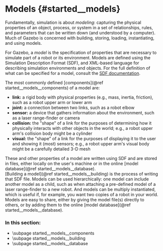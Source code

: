 Models {#started__models}
======================
Fundamentally, simulation is about *modeling*: capturing the physical
properties of an object, process, or system in a set of relationships,
rules, and parameters that can be written down (and understood by a computer).
Much of Gazebo is concerned with building, storing, loading, instantiating,
and using models.

For Gazebo, a *model* is the specification of properties that are necessary
to simulate part of a robot or its environment.   Models are defined using
the Simulation Description Format (SDF), and XML-based language for
describing simulation environments and objects.  For the full definition of
what can be specified for a model, consult the [SDF
documentation](http://gazebosim.org/sdf/1.2.html).

The most commonly defined [components](@ref started__models__components) of
a model are:

* **link:** a rigid body with physical properties (e.g., mass, inertia,
friction), such as a robot upper arm or lower arm
* **joint:** a connection between two links, such as a robot elbow
* **sensor:** a device that gathers information about the environment, such
as a laser range-finder or camera
* **collision:** the "shape" of a link for the purposes of determining how
it physically interacts with other objects in the world; e.g., a robot
upper arm's collision body might be a cylinder
* **visual:** the "shape" of a link for the purposes of displaying it to
the user and showing it (most) sensors; e.g., a robot upper arm's visual
body might be a carefully detailed 3-D mesh

These and other properties of a model are written using SDF and are stored in
files, either locally on the user's machine or in the online 
[model database](@ref started__models__database).  
[Building a model](@ref started__models__building) is the process of writing that SDF file.  Models
can be used hierarchically: one model can include another model as a child,
such as when attaching a pre-defined model of a laser range-finder to a new
robot.  And models can be multiply instantiated, which is useful if, for
example, you want two copies of a robot in your world.  Models are easy to
share, either by giving the model file(s) directly to others, or by adding
them to the online [model database](@ref started__models__database).


### In this section:
- \subpage started__models__components
- \subpage started__models__building
- \subpage started__models__database
